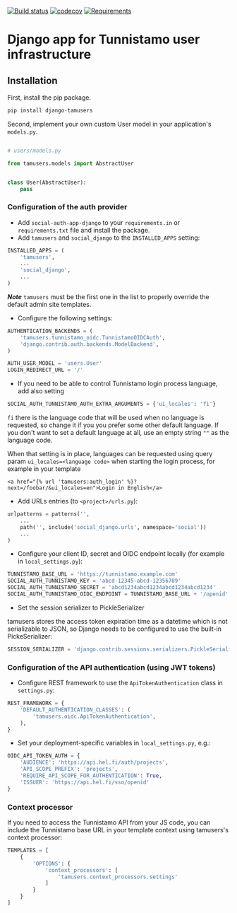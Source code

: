 [![Build status](https://travis-ci.org/City-of-Helsinki/django-helusers.svg?branch=master)](https://travis-ci.org/City-of-Helsinki/django-helusers)
[![codecov](https://codecov.io/gh/City-of-Helsinki/django-helusers/branch/master/graph/badge.svg)](https://codecov.org/gh/City-of-Helsinki/django-helusers)
[![Requirements](https://requires.io/github/City-of-Helsinki/django-helusers/requirements.svg?branch=master)](https://requires.io/github/City-of-Helsinki/django-helusers/requirements/?branch=master)

# Django app for Tunnistamo user infrastructure

## Installation

First, install the pip package.

```bash
pip install django-tamusers
```

Second, implement your own custom User model in your application's
`models.py`.

```python

# users/models.py

from tamusers.models import AbstractUser


class User(AbstractUser):
    pass
```

### Configuration of the auth provider

- Add `social-auth-app-django` to your `requirements.in` or `requirements.txt` file and install the package.
- Add `tamusers` and `social_django` to the `INSTALLED_APPS` setting:

```python
INSTALLED_APPS = (
    'tamusers',
    ...
    'social_django',
    ...
)
```

***Note*** `tamusers` must be the first one in the list to properly override the default admin site templates.

- Configure the following settings:

```python
AUTHENTICATION_BACKENDS = (
    'tamusers.tunnistamo_oidc.TunnistamoOIDCAuth',
    'django.contrib.auth.backends.ModelBackend',
)

AUTH_USER_MODEL = 'users.User'
LOGIN_REDIRECT_URL = '/'
```
- If you need to be able to control Tunnistamo login process language, add also setting
```python
SOCIAL_AUTH_TUNNISTAMO_AUTH_EXTRA_ARGUMENTS = {'ui_locales': 'fi'}
```
`fi` there is the language code that will be used when no language is requested, so change it if you you prefer some
other default language. If you don't want to set a default language at all, use an empty string `""` as the language
code.

When that setting is in place, languages can be requested using query param `ui_locales=<language code>` when starting
the login process, for example in your template
```
<a href="{% url 'tamusers:auth_login' %}?next=/foobar/&ui_locales=en">Login in English</a>
```

- Add URLs entries (to `<project>/urls.py`):

```python
urlpatterns = patterns('',
    ...
    path('', include('social_django.urls', namespace='social'))
    ...
)
```

- Configure your client ID, secret and OIDC endpoint locally (for example in `local_settings.py`):

```python
TUNNISTAMO_BASE_URL = 'https://tunnistamo.example.com'
SOCIAL_AUTH_TUNNISTAMO_KEY = 'abcd-12345-abcd-12356789'
SOCIAL_AUTH_TUNNISTAMO_SECRET = 'abcd1234abcd1234abcd1234abcd1234'
SOCIAL_AUTH_TUNNISTAMO_OIDC_ENDPOINT = TUNNISTAMO_BASE_URL + '/openid'
```

- Set the session serializer to PickleSerializer

tamusers stores the access token expiration time as a datetime which is not
serializable to JSON, so Django needs to be configured to use the built-in
PickeSerializer:

```python
SESSION_SERIALIZER = 'django.contrib.sessions.serializers.PickleSerializer'
```

### Configuration of the API authentication (using JWT tokens)

- Configure REST framework to use the `ApiTokenAuthentication` class in `settings.py`:

```python
REST_FRAMEWORK = {
    'DEFAULT_AUTHENTICATION_CLASSES': (
        'tamusers.oidc.ApiTokenAuthentication',
    ),
}
```

- Set your deployment-specific variables in `local_settings.py`, e.g.:

```python
OIDC_API_TOKEN_AUTH = {
    'AUDIENCE': 'https://api.hel.fi/auth/projects',
    'API_SCOPE_PREFIX': 'projects',
    'REQUIRE_API_SCOPE_FOR_AUTHENTICATION': True,
    'ISSUER': 'https://api.hel.fi/sso/openid'
}
```

### Context processor

If you need to access the Tunnistamo API from your JS code, you can include
the Tunnistamo base URL in your template context using tamusers's context processor:

```python
TEMPLATES = [
    {
        'OPTIONS': {
            'context_processors': [
                'tamusers.context_processors.settings'
            ]
        }
    }
]
```
